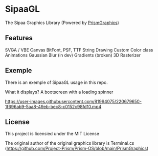 # SipaaGL
The Sipaa Graphics Library (Powered by [PrismGraphics](https://github.com/Project-Prism/Prism-OS/tree/main/PrismGraphics))

## Features
SVGA / VBE Canvas
BitFont, PSF, TTF String Drawing
Custom Color class
Animations
Gaussian Blur (in dev)
Gradients (broken)
3D Rasterizer

## Exemple
There is an exemple of SipaaGL usage in this repo.

What it displays? A bootscreen with a loading spinner

https://user-images.githubusercontent.com/81994075/220679650-1f696ab9-5aa8-49eb-bec8-c0152c98fd10.mp4

## License
This project is licensied under the MIT License

The original author of the original graphics library is Terminal.cs (https://github.com/Project-Prism/Prism-OS/blob/main/PrismGraphics)
